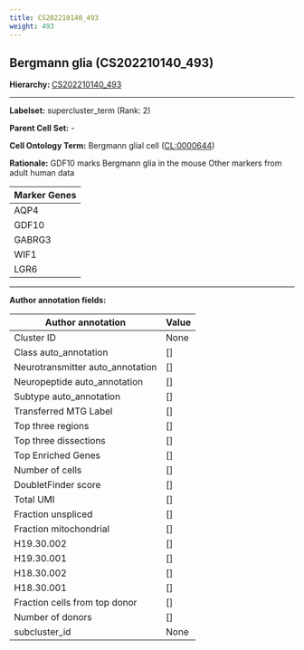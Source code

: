 ```yaml
---
title: CS202210140_493
weight: 493
---
```

## Bergmann glia (CS202210140_493)
<b>Hierarchy: </b>
[CS202210140_493](../CS202210140_493)

---


**Labelset:** supercluster_term (Rank: 2)

**Parent Cell Set:** -



**Cell Ontology Term:**  Bergmann glial cell ([CL:0000644](https://www.ebi.ac.uk/ols/ontologies/cl/terms?obo_id=CL:0000644)) 

**Rationale:** GDF10 marks Bergmann glia in the mouse Other markers from adult human data

[MARKER GENES.]: #


| Marker Genes |
|--------------|
|AQP4|
|GDF10|
|GABRG3|
|WIF1|
|LGR6|

---

[TRANSFERRED ANNOTATIONS.]: #


[AUTHOR ANNOTATION FIELDS.]: #


**Author annotation fields:**

| Author annotation | Value |
|-------------------|-------|
|Cluster ID|None|
|Class auto_annotation|[]|
|Neurotransmitter auto_annotation|[]|
|Neuropeptide auto_annotation|[]|
|Subtype auto_annotation|[]|
|Transferred MTG Label|[]|
|Top three regions|[]|
|Top three dissections|[]|
|Top Enriched Genes|[]|
|Number of cells|[]|
|DoubletFinder score|[]|
|Total UMI|[]|
|Fraction unspliced|[]|
|Fraction mitochondrial|[]|
|H19.30.002|[]|
|H19.30.001|[]|
|H18.30.002|[]|
|H18.30.001|[]|
|Fraction cells from top donor|[]|
|Number of donors|[]|
|subcluster_id|None|
